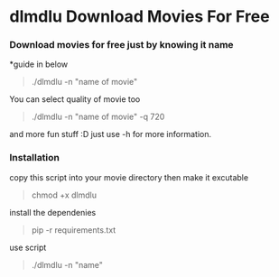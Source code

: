 # dlmdlu Download Movies For Free
### Download movies for free just by knowing it name
*guide in below
>./dlmdlu -n "name of movie"

You can select quality of movie too
>./dlmdlu -n "name of movie" -q 720 

and more fun stuff :D just use -h for more information.
### Installation 
copy this script into your movie directory 
then make it excutable
>chmod +x dlmdlu

install the dependenies 
>pip -r requirements.txt

use script
>./dlmdlu -n "name"

